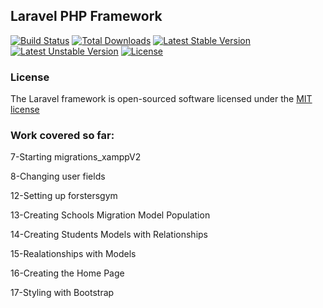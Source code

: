 ## Laravel PHP Framework

[![Build Status](https://travis-ci.org/laravel/framework.svg)](https://travis-ci.org/laravel/framework)
[![Total Downloads](https://poser.pugx.org/laravel/framework/d/total.svg)](https://packagist.org/packages/laravel/framework)
[![Latest Stable Version](https://poser.pugx.org/laravel/framework/v/stable.svg)](https://packagist.org/packages/laravel/framework)
[![Latest Unstable Version](https://poser.pugx.org/laravel/framework/v/unstable.svg)](https://packagist.org/packages/laravel/framework)
[![License](https://poser.pugx.org/laravel/framework/license.svg)](https://packagist.org/packages/laravel/framework)


### License

The Laravel framework is open-sourced software licensed under the [MIT license](http://opensource.org/licenses/MIT)

### Work covered so far:


7-Starting migrations_xamppV2

8-Changing user fields

12-Setting up forstersgym

13-Creating Schools Migration Model Population

14-Creating Students Models with Relationships

15-Realationships with Models

16-Creating the Home Page

17-Styling with Bootstrap